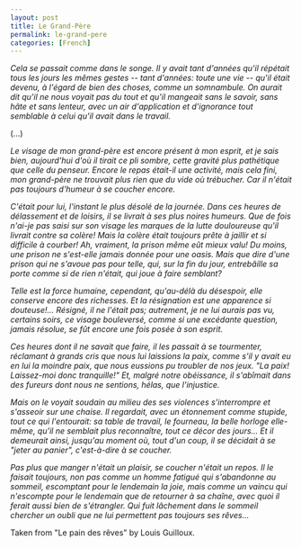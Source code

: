 ```yaml
---
layout: post
title: Le Grand-Père
permalink: le-grand-pere
categories: [French]
---
```


*Cela se passait comme dans le songe. Il y avait tant d'années qu'il répétait tous les jours les mêmes gestes -- tant d'années: toute une vie -- qu'il était devenu, à l'égard de bien des choses, comme un somnambule. On aurait dit qu'il ne nous voyait pas du tout et qu'il mangeait sans le savoir, sans hâte et sans lenteur, avec un air d'application et d'ignorance tout semblable à celui qu'il avait dans le travail.*

(...)

*Le visage de mon grand-père est encore présent à mon esprit, et je sais
bien, aujourd'hui d'où il tirait ce pli sombre, cette gravité plus
pathétique que celle du penseur. Encore le repas était-il une activité,
mais cela fini, mon grand-père ne trouvait plus rien que du vide où
trébucher. Car il n'était pas toujours d'humeur à se coucher encore.*

*C'était pour lui, l'instant le plus désolé de la journée. Dans ces
heures de délassement et de loisirs, il se livrait à ses plus noires
humeurs. Que de fois n'ai-je pas saisi sur son visage les marques de la
lutte douloureuse qu'il livrait contre sa colère! Mais la colère était
toujours prête à jaillir et si difficile à courber! Ah, vraiment, la
prison même eût mieux valu! Du moins, une prison ne s'est-elle jamais
donnée pour une oasis. Mais que dire d'une prison qui ne s'avoue pas
pour telle, qui, sur la fin du jour, entrebâille sa porte comme si de
rien n'était, qui joue à faire semblant?*

*Telle est la force humaine, cependant, qu'au-délà du désespoir, elle
conserve encore des richesses. Et la résignation est une apparence si
douteuse!... Résigné, il ne l'était pas; autrement, je ne lui aurais pas
vu, certains soirs, ce visage bouleversé, comme si une excédante
question, jamais résolue, se fût encore une fois posée à son esprit.*

*Ces heures dont il ne savait que faire, il les passait à se tourmenter,
réclamant à grands cris que nous lui laissions la paix, comme s'il y
avait eu en lui la moindre paix, que nous eussions pu troubler de nos
jeux. "La paix! Laissez-moi donc tranquille!" Et, malgré notre
obéissance, il s'abîmait dans des fureurs dont nous ne sentions, hélas,
que l'injustice.*

*Mais on le voyait soudain au milieu des ses violences s'interrompre et
s'asseoir sur une chaise. Il regardait, avec un étonnement comme
stupide, tout ce qui l'entourait: sa table de travail, le fourneau, la
belle horloge elle-même, qu'il ne semblait plus reconnaître, tout ce
décor des jours... Et il demeurait ainsi, jusqu'au moment où, tout d'un
coup, il se décidait à se "jeter au panier", c'est-à-dire à se coucher.*

*Pas plus que manger n'était un plaisir, se coucher n'était un repos. Il
le faisait toujours, non pas comme un homme fatigué qui s'abandonne au
sommeil, escomptant pour le lendemain la joie, mais comme un vaincu qui
n'escompte pour le lendemain que de retourner à sa chaîne, avec quoi il
ferait aussi bien de s'étrangler. Qui fuit lâchement dans le sommeil
chercher un oubli que ne lui permettent pas toujours ses rêves...*

Taken from "Le pain des rêves" by Louis Guilloux.
